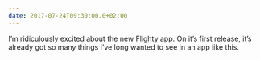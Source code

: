 ```yaml
---
date: 2017-07-24T09:30:00.0+02:00
---
```


I’m ridiculously excited about the new [Flighty](https://www.flightyapp.com) app. On it’s first release, it’s already got so many things I’ve long wanted to see in an app like this.
